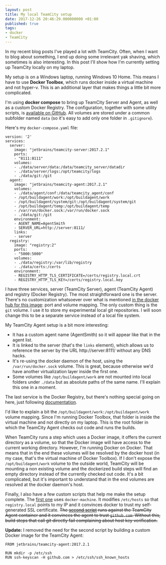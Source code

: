 ```yaml
---
layout: post
title: My local TeamCity setup
date: 2017-12-26 20:46:29.000000000 +01:00
published: true
tags:
- docker
- TeamCity
---
```


In my recent blog posts I've played a lot with TeamCity. Often, when I want to blog about something, I end up doing some irrelevant yak shaving, which sometimes is also interesting. In this post I'll show how I'm currently setting up TeamCity locally on my laptop.

<!--more-->

My setup is on a Windows laptop, running Windows 10 Home. This means I have to use <strong>Docker Toolbox</strong>, which runs docker inside a virtual machine and not hyper-v. This is an additional layer that makes things a little bit more complicated.

I'm using <strong>docker compose</strong> to bring up TeamCity Server and Agent, as well as a custom Docker Registry. The configuration, together with some utility scripts, is <a href="https://github.com/ngeor/teamcity-playground">available on GitHub</a>. All volumes are stored under a common subfolder named <code>data</code> (so it's easy to add only one folder in <code>.gitignore</code>).

Here's my <code>docker-compose.yaml</code> file:

```
version: '2'
services:
  server:
    image: "jetbrains/teamcity-server:2017.2.1"
    ports:
    - "8111:8111"
    volumes:
    - ./data/server/data:/data/teamcity_server/datadir
    - ./data/server/logs:/opt/teamcity/logs
    - ./data/git:/git
  agent:
    image: "jetbrains/teamcity-agent:2017.2.1"
    volumes:
    - ./data/agent/conf:/data/teamcity_agent/conf
    - /opt/buildagent/work:/opt/buildagent/work
    - /opt/buildagent/system/git:/opt/buildagent/system/git
    - /opt/buildagent/temp:/opt/buildagent/temp
    - /var/run/docker.sock:/var/run/docker.sock
    - ./data/git:/git
    environment:
    - AGENT_NAME=AgentSmith
    - SERVER_URL=http://server:8111/
    links:
    - server
  registry:
    image: "registry:2"
    ports:
    - "5000:5000"
    volumes:
    - ./data/registry:/var/lib/registry
    - ./data/certs:/certs
    environment:
    - REGISTRY_HTTP_TLS_CERTIFICATE=/certs/registry.local.crt
    - REGISTRY_HTTP_TLS_KEY=/certs/registry.local.key
```

I have three services, server (TeamCity Server), agent (TeamCity Agent) and registry (Docker Registry). The most straightforward one is the server. There's no customization whatsoever over what is mentioned <a href="https://hub.docker.com/r/jetbrains/teamcity-server/">in the docker hub for this image</a>: port and volume mapping. The only custom thing is the <code>git</code> volume. I use it to store my experimental local git repositories. I will soon change this to be a separate service instead of a local file system.

My TeamCity Agent setup is a bit more interesting:
<ul>
<li>It has a custom agent name (AgentSmith) so it will appear like that in the agent list.</li>
<li>It is linked to the server (that's the <code>links</code> element), which allows us to reference the server by the URL http://server:8111/ without any DNS hacks.</li>
<li>It's re-using the docker daemon of the host, using the <code>/var/run/docker.sock</code> volume. This is great, because otherwise we'd have another virtualization layer inside the first one.</li>
<li>Some volumes like <code>/opt/buildagent/work</code> are not mounted into local folders under <code>./data</code> but as absolute paths of the same name. I'll explain this one in a moment.</li>
</ul>

The last service is the Docker Registry, but there's nothing special going on here, just following <a href="https://docs.docker.com/registry/insecure/#use-self-signed-certificates">documentation</a>.

I'd like to explain a bit the <code>/opt/buildagent/work:/opt/buildagent/work</code> volume mapping. Since I'm running Docker Toolbox, that folder is inside the virtual machine and not directly on my laptop. This is the root folder in which the TeamCity Agent checks out code and runs the builds.

When TeamCity runs a step which uses a Docker image, it offers the current directory as a volume, so that the Docker image will have access to the current working directory. However, I'm running Docker on Docker. That means that in the end these volumes will be resolved by the docker host (in my case, that's the virtual machine of Docker Toolbox). If I don't expose the <code>/opt/buildagent/work</code> volume to the outside world, TeamCity will be mounting a non existing volume and the dockerized build steps will find an empty directory instead of the currently checked out code. It's a bit complicated, but it's important to understand that in the end volumes are resolved at the docker daemon's host.

Finally, I also have a few custom scripts that help me make the setup complete. The <a href="https://github.com/ngeor/teamcity-playground/blob/master/docker-toolbox-provision.sh">first one</a> uses <code>docker-machine</code>. It modifies <code>/etc/hosts</code> so that <code>registry.local</code> points to my IP and it convinces docker to trust my self-generated SSL certificate. <del datetime="2017-12-27T07:46:21+01:00">The <a href="https://github.com/ngeor/teamcity-playground/blob/master/provision-teamcity-agent.sh">second script</a> runs against the TeamCity Agent container and it convinces the agent to trust <code>github.com</code>. Without this, build steps that call git directly fail complaining about host key verification.</del>

<strong>Update:</strong> I removed the need for the second script by building a custom Docker image for the TeamCity Agent:

```
FROM jetbrains/teamcity-agent:2017.2.1

RUN mkdir -p /etc/ssh
RUN ssh-keyscan -H github.com > /etc/ssh/ssh_known_hosts
```
